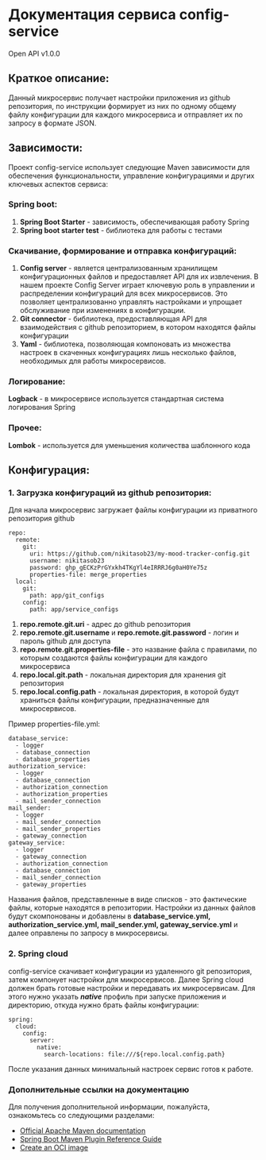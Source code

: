 # Документация сервиса config-service
Open API v1.0.0

## Краткое описание:
Данный микросервис получает настройки приложения из github репозитория, по инструкции формирует из них по одному общему файлу конфигурации для каждого микросервиса и отправляет их по запросу в формате JSON.   

## Зависимости:
Проект config-service использует следующие Maven зависимости для обеспечения функциональности, управление конфигурациями и других ключевых аспектов сервиса:

### Spring boot:
1. **Spring Boot Starter** - зависимость, обеспечивающая работу Spring
2. **Spring boot starter test** - библиотека для работы с тестами

### Скачивание, формирование и отправка конфигураций:
1. **Config server** - является централизованным хранилищем конфигурационных файлов и предоставляет API для их извлечения. В нашем проекте Config Server играет ключевую роль в управлении и распределении конфигураций для всех микросервисов. Это позволяет централизованно управлять настройками и упрощает обслуживание при изменениях в конфигурации.
2. **Git connector** - библиотека, предоставляющая API для взаимодействия с github репозиторием, в котором находятся файлы конфигурации
3. **Yaml** - библиотека, позволяющая компоновать из множества настроек в скаченных конфигурациях лишь несколько файлов, необходимых для работы микросервисов.

### Логирование:
**Logback** - в микросервисе используется стандартная система логирования Spring

### Прочее:
**Lombok** - используется для уменьшения количества шаблонного кода

## Конфигурация:
### 1. Загрузка конфигураций из github репозитория:
Для начала микросервис загружает файлы конфигурации из приватного репозитория github  
```
repo:
  remote:
    git:
      uri: https://github.com/nikitasob23/my-mood-tracker-config.git
      username: nikitasob23
      password: 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
      properties-file: merge_properties
  local:
    git:
      path: app/git_configs
    config:
      path: app/service_configs
```
1. **repo.remote.git.uri** - адрес до github репозитория 
2. **repo.remote.git.username** и **repo.remote.git.password** - логин и пароль github для доступа
3. **repo.remote.git.properties-file** - это название файла с правилами, по которым создаются файлы конфигурации для каждого микросервиса
4. **repo.local.git.path** - локальная директория для хранения git репозитория
5. **repo.local.config.path** - локальная директория, в которой будут храниться файлы конфигурации, предназначенные для микросервисов.

Пример properties-file.yml:
```
database_service:
  - logger
  - database_connection
  - database_properties
authorization_service:
  - logger
  - database_connection
  - authorization_connection
  - authorization_properties
  - mail_sender_connection
mail_sender:
  - logger
  - mail_sender_connection
  - mail_sender_properties
  - gateway_connection
gateway_service:
  - logger
  - gateway_connection
  - authorization_connection
  - database_connection
  - mail_sender_connection
  - gateway_properties
```
Названия файлов, представленные в виде списков - это фактические файлы, которые находятся в репозитории. Настройки из данных файлов будут скомпонованы и добавлены в **database_service.yml, authorization_service.yml, mail_sender.yml, gateway_service.yml** и далее оправлены по запросу в микросервисы.  

### 2. Spring cloud
config-service скачивает конфигурации из удаленного git репозитория, затем компонует настройки для микросервисов. Далее Spring cloud должен брать готовые настройки и передавать их микросервисам. Для этого нужно указать **_native_** профиль при запуске приложения и директорию, откуда нужно брать файлы конфигурации:
```
spring:
  cloud:
    config:
      server:
        native:
          search-locations: file:///${repo.local.config.path}
```

После указания данных минимальный настроек сервис готов к работе.

### Дополнительные ссылки на документацию
Для получения дополнительной информации, пожалуйста, ознакомьтесь со следующими разделами:

* [Official Apache Maven documentation](https://maven.apache.org/guides/index.html)
* [Spring Boot Maven Plugin Reference Guide](https://docs.spring.io/spring-boot/docs/3.1.5/maven-plugin/reference/html/)
* [Create an OCI image](https://docs.spring.io/spring-boot/docs/3.1.5/maven-plugin/reference/html/#build-image)
